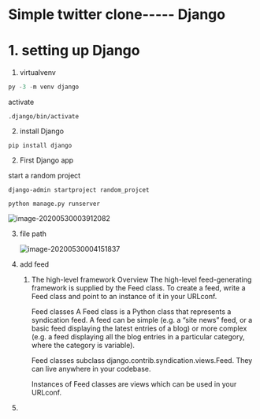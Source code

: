 # Simple twitter clone----- Django

# 1. setting up  Django

1. virtualvenv

```python
py -3 -m venv django
```

activate

```
.django/bin/activate 
```

2. install Django

```
pip install django
```



2. First Django app

start a random project

```
django-admin startproject random_projcet
```

```
python manage.py runserver
```

![image-20200530003912082](C:\Users\TC\AppData\Roaming\Typora\typora-user-images\image-20200530003912082.png)

3. file path

   ![image-20200530004151837](C:\Users\TC\AppData\Roaming\Typora\typora-user-images\image-20200530004151837.png)

   

3. add feed

   1. The high-level framework
      Overview
      The high-level feed-generating framework is supplied by the Feed class. To create a feed, write a Feed class and point to an instance of it in your URLconf.

      Feed classes
      A Feed class is a Python class that represents a syndication feed. A feed can be simple (e.g. a “site news” feed, or a basic feed displaying the latest entries of a blog) or more complex (e.g. a feed displaying all the blog entries in a particular category, where the category is variable).

      Feed classes subclass django.contrib.syndication.views.Feed. They can live anywhere in your codebase.

      Instances of Feed classes are views which can be used in your URLconf.

4. 